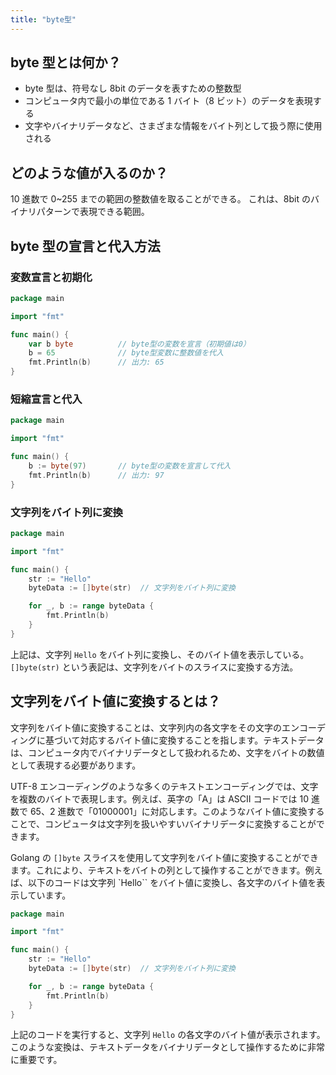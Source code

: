 ```yaml
---
title: "byte型"
---
```


## byte 型とは何か？

- byte 型は、符号なし 8bit のデータを表すための整数型
- コンピュータ内で最小の単位である 1 バイト（8 ビット）のデータを表現する
- 文字やバイナリデータなど、さまざまな情報をバイト列として扱う際に使用される

## どのような値が入るのか？

10 進数で 0~255 までの範囲の整数値を取ることができる。
これは、8bit のバイナリパターンで表現できる範囲。

## byte 型の宣言と代入方法

### 変数宣言と初期化

```go
package main

import "fmt"

func main() {
    var b byte          // byte型の変数を宣言（初期値は0）
    b = 65              // byte型変数に整数値を代入
    fmt.Println(b)      // 出力: 65
}
```

### 短縮宣言と代入

```go
package main

import "fmt"

func main() {
    b := byte(97)       // byte型の変数を宣言して代入
    fmt.Println(b)      // 出力: 97
}
```

### 文字列をバイト列に変換

```go
package main

import "fmt"

func main() {
    str := "Hello"
    byteData := []byte(str)  // 文字列をバイト列に変換

    for _, b := range byteData {
        fmt.Println(b)
    }
}
```

上記は、文字列 `Hello` をバイト列に変換し、そのバイト値を表示している。
`[]byte(str)` という表記は、文字列をバイトのスライスに変換する方法。

## 文字列をバイト値に変換するとは？

文字列をバイト値に変換することは、文字列内の各文字をその文字のエンコーディングに基づいて対応するバイト値に変換することを指します。テキストデータは、コンピュータ内でバイナリデータとして扱われるため、文字をバイトの数値として表現する必要があります。

UTF-8 エンコーディングのような多くのテキストエンコーディングでは、文字を複数のバイトで表現します。例えば、英字の「A」は ASCII コードでは 10 進数で 65、2 進数で「01000001」に対応します。このようなバイト値に変換することで、コンピュータは文字列を扱いやすいバイナリデータに変換することができます。

Golang の `[]byte` スライスを使用して文字列をバイト値に変換することができます。これにより、テキストをバイトの列として操作することができます。例えば、以下のコードは文字列 `Hello`` をバイト値に変換し、各文字のバイト値を表示しています。

```go
package main

import "fmt"

func main() {
    str := "Hello"
    byteData := []byte(str)  // 文字列をバイト列に変換

    for _, b := range byteData {
        fmt.Println(b)
    }
}
```

上記のコードを実行すると、文字列 `Hello` の各文字のバイト値が表示されます。このような変換は、テキストデータをバイナリデータとして操作するために非常に重要です。
